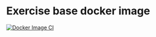 # Exercise base docker image

[![Docker Image CI](../../workflows/Docker%20Image%20CI/badge.svg)](../../actions)
